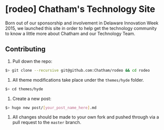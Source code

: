 # [rodeo] Chatham's Technology Site

Born out of our sponsorship and involvement in Delaware Innovation Week 2015,
we launched this site in order to help get the technology community to know a
little more about Chatham and our Technology Team.

## Contributing

1. Pull down the repo:

  ```bash
  $> git clone --recursive git@github.com:Chatham/rodeo && cd rodeo
  ```

1. All theme modifications take place under the `themes/hyde` folder.

  ```bash
  $> cd themes/hyde
  ```

1. Create a new post:

  ```bash
  $> hugo new post/[your_post_name_here].md
  ```

1. All changes should be made to your own fork and pushed through via a pull
   request to the `master` branch.
